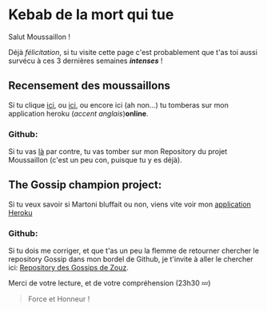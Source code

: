 # Kebab de la mort qui tue

Salut Moussaillon !

Déjà *félicitation*, si tu visite cette page c'est probablement que t'as toi aussi survécu à ces 3 dernières semaines __*intenses*__ !


## Recensement des moussaillons
Si tu clique [ici](https://calm-basin-88192.herokuapp.com/), ou [ici](https://calm-basin-88192.herokuapp.com/), ou encore ici (ah non...) tu tomberas sur mon application heroku (*accent anglais*)__online__. 
<br/>
### Github:
Si tu vas [là](https://github.com/Zouz84/Hairaucul_moussaillon) par contre, tu vas tomber sur mon Repository du projet Moussaillon (c'est un peu con, puisque tu y es déjà).


## The Gossip champion project:
Si tu veux savoir si Martoni bluffait ou non, viens vite voir mon [application Heroku](https://gossite.herokuapp.com/gossips)
<br/>
### Github:
Si tu dois me corriger, et que t'as un peu la flemme de retourner chercher le repository Gossip dans mon bordel de Github, je t'invite à aller le chercher ici: [Repository des Gossips de Zouz](https://github.com/Zouz84/Gossite). 



Merci de votre lecture, et de votre compréhension (23h30 :zzz:)


> Force et Honneur !


